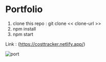 # Portfolio

1) clone this repo : git clone << clone-url >>
2) npm install
3) npm start

Link : (https://costtracker.netlify.app/)

![port](https://github.com/shreshthraturi/Expense-Tracker/blob/main/public/read-me.png)
